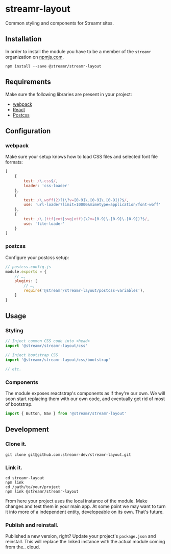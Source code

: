 # streamr-layout

Common styling and components for Streamr sites.

## Installation

In order to install the module you have to be a member of the `streamr` organization on [npmjs.com](https://www.npmjs.com/).

```
npm install --save @streamr/streamr-layout
```

## Requirements

Make sure the following libraries are present in your project:

- [webpack](https://webpack.js.org/guides/getting-started/)
- [React](https://github.com/facebook/react)
- [Postcss](https://github.com/postcss/postcss#usage)

## Configuration

### webpack

Make sure your setup knows how to load CSS files and selected font file formats:

```javascript
[
    {
        test: /\.css$/,
        loader: 'css-loader'
    },
    {
        test: /\.woff(2)?(\?v=[0-9]\.[0-9]\.[0-9])?$/,
        use: 'url-loader?limit=10000&mimetype=application/font-woff'
    },
    {
        test: /\.(ttf|eot|svg|otf)(\?v=[0-9]\.[0-9]\.[0-9])?$/,
        use: 'file-loader'
    }
]
```

### postcss

Configure your postcss setup:

```javascript
// postcss.config.js
module.exports = {
    // …,
    plugins: [
        // …,
        require('@streamr/streamr-layout/postcss-variables'),
    ]
}
```

## Usage

### Styling

```javascript
// Inject common CSS code into <head>
import '@streamr/streamr-layout/css'

// Inject bootstrap CSS
import '@streamr/streamr-layout/css/bootstrap'

// etc.
```

### Components

The module exposes reactstrap's components as if they're our own. We will soon
start replacing them with our own code, and eventually get rid of most of bootstrap.

```javascript
import { Button, Nav } from '@streamr/streamr-layout'
```

## Development

### Clone it.

```
git clone git@github.com:streamr-dev/streamr-layout.git
```

### Link it.

```
cd streamr-layout
npm link
cd /path/to/your/project
npm link @streamr/streamr-layout
```

From here your project uses the local instance of the module. Make changes and test them in your main app. At some point we may want to turn it into more of a independent entity, developeable on its own. That's future.

### Publish and reinstall.

Published a new version, right? Update your project's `package.json` and reinstall. This will replace the linked instance with the actual module coming from the.. cloud.
